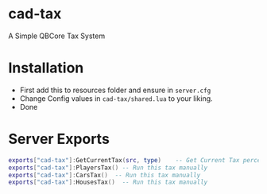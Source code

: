 # cad-tax
A Simple QBCore Tax System

# Installation

* First add this to resources folder and ensure in `server.cfg`
* Change Config values in `cad-tax/shared.lua` to your liking.
* Done

# Server Exports

```lua
exports["cad-tax"]:GetCurrentTax(src, type)    -- Get Current Tax percent for the type ["vehicle", "house", "income"]
exports["cad-tax"]:PlayersTax() -- Run this tax manually
exports["cad-tax"]:CarsTax()  -- Run this tax manually
exports["cad-tax"]:HousesTax()  -- Run this tax manually
```
